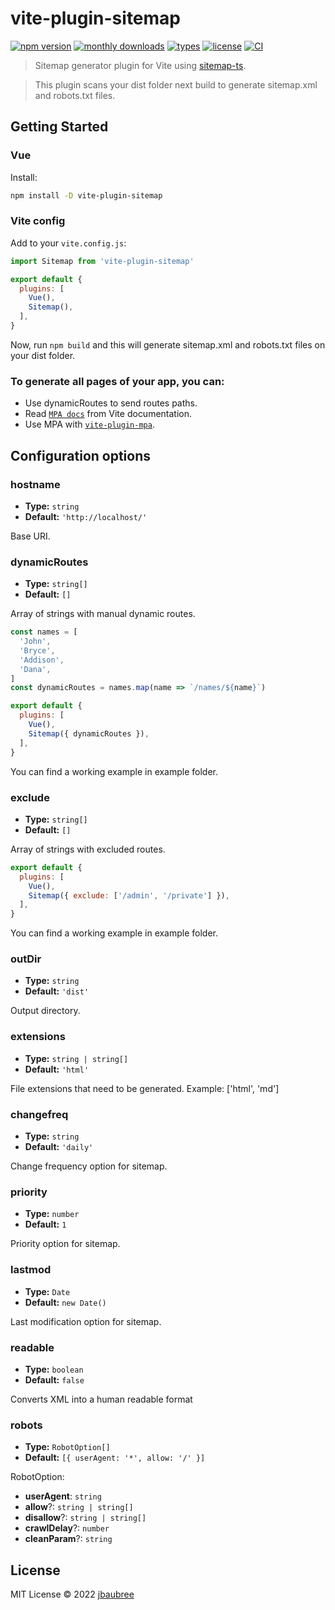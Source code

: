# vite-plugin-sitemap

[![npm version](https://badgen.net/npm/v/vite-plugin-sitemap)](https://www.npmjs.com/package/vite-plugin-sitemap)
[![monthly downloads](https://badgen.net/npm/dm/vite-plugin-sitemap)](https://www.npmjs.com/package/vite-plugin-sitemap)
[![types](https://badgen.net/npm/types/vite-plugin-sitemap)](https://github.com/jbaubree/vite-plugin-sitemap/blob/main/src/types.ts)
[![license](https://badgen.net/npm/license/vite-plugin-sitemap)](https://github.com/jbaubree/vite-plugin-sitemap/blob/main/LICENSE)
[![CI](https://github.com/jbaubree/vite-plugin-sitemap/actions/workflows/ci.yml/badge.svg?branch=main)](https://github.com/jbaubree/vite-plugin-sitemap/actions/workflows/ci.yml)

> Sitemap generator plugin for Vite using [sitemap-ts](https://github.com/jbaubree/sitemap-ts).

> This plugin scans your dist folder next build to generate sitemap.xml and robots.txt files.

## Getting Started

### Vue

Install:

```bash
npm install -D vite-plugin-sitemap
```

### Vite config

Add to your `vite.config.js`:

```js
import Sitemap from 'vite-plugin-sitemap'

export default {
  plugins: [
    Vue(),
    Sitemap(),
  ],
}
```

Now, run `npm build` and this will generate sitemap.xml and robots.txt files on your dist folder.

### To generate all pages of your app, you can:
- Use dynamicRoutes to send routes paths.
- Read [`MPA docs`](https://vitejs.dev/guide/build.html#multi-page-app) from Vite documentation.
- Use MPA with [`vite-plugin-mpa`](https://github.com/IndexXuan/vite-plugin-mpa).


## Configuration options

### hostname

- **Type:** `string`
- **Default:** `'http://localhost/'`

Base URI.

### dynamicRoutes

- **Type:** `string[]`
- **Default:** `[]`

Array of strings with manual dynamic routes.
```js
const names = [
  'John',
  'Bryce',
  'Addison',
  'Dana',
]
const dynamicRoutes = names.map(name => `/names/${name}`)

export default {
  plugins: [
    Vue(),
    Sitemap({ dynamicRoutes }),
  ],
}
```

You can find a working example in example folder.

### exclude

- **Type:** `string[]`
- **Default:** `[]`

Array of strings with excluded routes.
```js
export default {
  plugins: [
    Vue(),
    Sitemap({ exclude: ['/admin', '/private'] }),
  ],
}
```

You can find a working example in example folder.

### outDir

- **Type:** `string`
- **Default:** `'dist'`

Output directory.

### extensions

- **Type:** `string | string[]`
- **Default:** `'html'`

File extensions that need to be generated.
Example: ['html', 'md']

### changefreq

- **Type:** `string`
- **Default:** `'daily'`

Change frequency option for sitemap.

### priority

- **Type:** `number`
- **Default:** `1`

Priority option for sitemap.

### lastmod

- **Type:** `Date`
- **Default:** `new Date()`

Last modification option for sitemap.

### readable

- **Type:** `boolean`
- **Default:** `false`

Converts XML into a human readable format

### robots

- **Type:** `RobotOption[]`
- **Default:** `[{ userAgent: '*', allow: '/' }]`

RobotOption:
- **userAgent**: `string`
- **allow**?: `string | string[]`
- **disallow**?: `string | string[]`
- **crawlDelay**?: `number`
- **cleanParam**?: `string`

## License

MIT License © 2022 [jbaubree](https://github.com/jbaubree)
